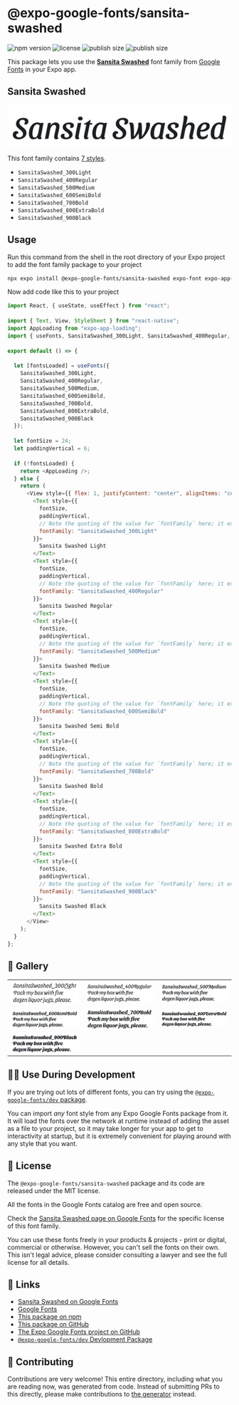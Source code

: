 # @expo-google-fonts/sansita-swashed

![npm version](https://flat.badgen.net/npm/v/@expo-google-fonts/sansita-swashed)
![license](https://flat.badgen.net/github/license/expo/google-fonts)
![publish size](https://flat.badgen.net/packagephobia/install/@expo-google-fonts/sansita-swashed)
![publish size](https://flat.badgen.net/packagephobia/publish/@expo-google-fonts/sansita-swashed)

This package lets you use the [**Sansita Swashed**](https://fonts.google.com/specimen/Sansita+Swashed) font family from [Google Fonts](https://fonts.google.com/) in your Expo app.

## Sansita Swashed

![Sansita Swashed](./font-family.png)

This font family contains [7 styles](#-gallery).

- `SansitaSwashed_300Light`
- `SansitaSwashed_400Regular`
- `SansitaSwashed_500Medium`
- `SansitaSwashed_600SemiBold`
- `SansitaSwashed_700Bold`
- `SansitaSwashed_800ExtraBold`
- `SansitaSwashed_900Black`

## Usage

Run this command from the shell in the root directory of your Expo project to add the font family package to your project

```sh
npx expo install @expo-google-fonts/sansita-swashed expo-font expo-app-loading
```

Now add code like this to your project

```js
import React, { useState, useEffect } from "react";

import { Text, View, StyleSheet } from "react-native";
import AppLoading from "expo-app-loading";
import { useFonts, SansitaSwashed_300Light, SansitaSwashed_400Regular, SansitaSwashed_500Medium, SansitaSwashed_600SemiBold, SansitaSwashed_700Bold, SansitaSwashed_800ExtraBold, SansitaSwashed_900Black } from '@expo-google-fonts/sansita-swashed';

export default () => {

  let [fontsLoaded] = useFonts({
    SansitaSwashed_300Light, 
    SansitaSwashed_400Regular, 
    SansitaSwashed_500Medium, 
    SansitaSwashed_600SemiBold, 
    SansitaSwashed_700Bold, 
    SansitaSwashed_800ExtraBold, 
    SansitaSwashed_900Black
  });

  let fontSize = 24;
  let paddingVertical = 6;

  if (!fontsLoaded) {
    return <AppLoading />;
  } else {
    return (
      <View style={{ flex: 1, justifyContent: "center", alignItems: "center" }}>
        <Text style={{
          fontSize,
          paddingVertical,
          // Note the quoting of the value for `fontFamily` here; it expects a string!
          fontFamily: "SansitaSwashed_300Light"
        }}>
          Sansita Swashed Light
        </Text>
        <Text style={{
          fontSize,
          paddingVertical,
          // Note the quoting of the value for `fontFamily` here; it expects a string!
          fontFamily: "SansitaSwashed_400Regular"
        }}>
          Sansita Swashed Regular
        </Text>
        <Text style={{
          fontSize,
          paddingVertical,
          // Note the quoting of the value for `fontFamily` here; it expects a string!
          fontFamily: "SansitaSwashed_500Medium"
        }}>
          Sansita Swashed Medium
        </Text>
        <Text style={{
          fontSize,
          paddingVertical,
          // Note the quoting of the value for `fontFamily` here; it expects a string!
          fontFamily: "SansitaSwashed_600SemiBold"
        }}>
          Sansita Swashed Semi Bold
        </Text>
        <Text style={{
          fontSize,
          paddingVertical,
          // Note the quoting of the value for `fontFamily` here; it expects a string!
          fontFamily: "SansitaSwashed_700Bold"
        }}>
          Sansita Swashed Bold
        </Text>
        <Text style={{
          fontSize,
          paddingVertical,
          // Note the quoting of the value for `fontFamily` here; it expects a string!
          fontFamily: "SansitaSwashed_800ExtraBold"
        }}>
          Sansita Swashed Extra Bold
        </Text>
        <Text style={{
          fontSize,
          paddingVertical,
          // Note the quoting of the value for `fontFamily` here; it expects a string!
          fontFamily: "SansitaSwashed_900Black"
        }}>
          Sansita Swashed Black
        </Text>
      </View>
    );
  }
};
```

## 🔡 Gallery


||||
|-|-|-|
|![SansitaSwashed_300Light](./SansitaSwashed_300Light.ttf.png)|![SansitaSwashed_400Regular](./SansitaSwashed_400Regular.ttf.png)|![SansitaSwashed_500Medium](./SansitaSwashed_500Medium.ttf.png)||
|![SansitaSwashed_600SemiBold](./SansitaSwashed_600SemiBold.ttf.png)|![SansitaSwashed_700Bold](./SansitaSwashed_700Bold.ttf.png)|![SansitaSwashed_800ExtraBold](./SansitaSwashed_800ExtraBold.ttf.png)||
|![SansitaSwashed_900Black](./SansitaSwashed_900Black.ttf.png)||||


## 👩‍💻 Use During Development

If you are trying out lots of different fonts, you can try using the [`@expo-google-fonts/dev` package](https://github.com/expo/google-fonts/tree/master/font-packages/dev#readme).

You can import _any_ font style from any Expo Google Fonts package from it. It will load the fonts over the network at runtime instead of adding the asset as a file to your project, so it may take longer for your app to get to interactivity at startup, but it is extremely convenient for playing around with any style that you want.


## 📖 License

The `@expo-google-fonts/sansita-swashed` package and its code are released under the MIT license.

All the fonts in the Google Fonts catalog are free and open source.

Check the [Sansita Swashed page on Google Fonts](https://fonts.google.com/specimen/Sansita+Swashed) for the specific license of this font family.

You can use these fonts freely in your products & projects - print or digital, commercial or otherwise. However, you can't sell the fonts on their own. This isn't legal advice, please consider consulting a lawyer and see the full license for all details.

## 🔗 Links

- [Sansita Swashed on Google Fonts](https://fonts.google.com/specimen/Sansita+Swashed)
- [Google Fonts](https://fonts.google.com/)
- [This package on npm](https://www.npmjs.com/package/@expo-google-fonts/sansita-swashed)
- [This package on GitHub](https://github.com/expo/google-fonts/tree/master/font-packages/sansita-swashed)
- [The Expo Google Fonts project on GitHub](https://github.com/expo/google-fonts)
- [`@expo-google-fonts/dev` Devlopment Package](https://github.com/expo/google-fonts/tree/master/font-packages/dev)

## 🤝 Contributing

Contributions are very welcome! This entire directory, including what you are reading now, was generated from code. Instead of submitting PRs to this directly, please make contributions to [the generator](https://github.com/expo/google-fonts/tree/master/packages/generator) instead.
